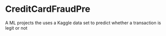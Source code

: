 # CreditCardFraudPre
A ML projects the uses a Kaggle data set to predict whether a transaction is legit or not
